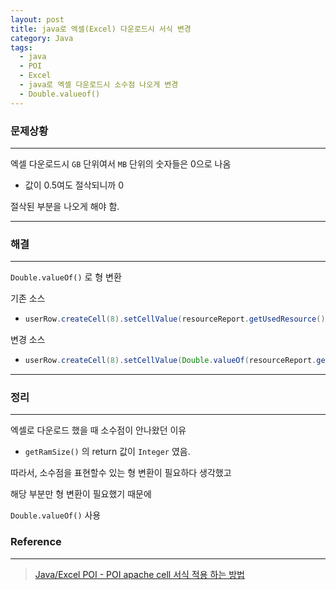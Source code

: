 ```yaml
---
layout: post
title: java로 엑셀(Excel) 다운로드시 서식 변경
category: Java
tags:
  - java
  - POI
  - Excel
  - java로 엑셀 다운로드시 소수점 나오게 변경
  - Double.valueof()
---
```




### 문제상황

---

엑셀 다운로드시 `GB` 단위여서 `MB` 단위의 숫자들은 0으로 나옴

- 값이 0.5여도 절삭되니까 0

절삭된 부분을 나오게 해야 함.

---



### 해결

---

`Double.valueOf()` 로 형 변환

기존 소스

- ```java
  userRow.createCell(8).setCellValue(resourceReport.getUsedResource().getRamSize()) / 1024);
  ```

변경 소스

- ```java
  userRow.createCell(8).setCellValue(Double.valueOf(resourceReport.getUsedResource().getRamSize()) / 1024);
  ```

---



### 정리

---

엑셀로 다운로드 했을 때 소수점이 안나왔던 이유

- `getRamSize()` 의 return 값이 `Integer` 였음.

따라서, 소수점을 표현할수 있는 형 변환이 필요하다 생각했고

해당 부분만 형 변환이 필요했기 때문에

`Double.valueOf()` 사용





### Reference

---

> [Java/Excel POI - POI apache cell 서식 적용 하는 방법](https://nearhomedeveloper.tistory.com/entry/JavaExcel-POI-POI-apache-cell-서식-적용-하는-방법)
